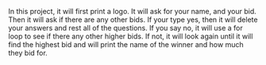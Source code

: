 In this project, it will first print a logo.
It will ask for your name, and your bid. 
Then it will ask if there are any other bids.
If your type yes, then it will delete your answers and rest all of the questions.
If you say no, it will use a for loop to see if there any other higher bids. 
If not, it will look again until it will find the highest bid and will print the name of the winner and how much they bid for. 
